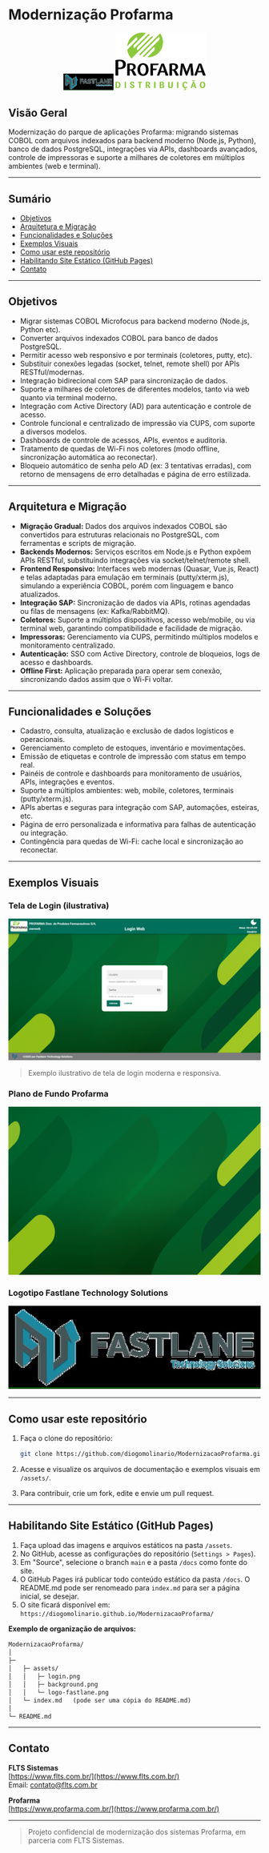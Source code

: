 # Modernização Profarma

<p align="center">
  <img src="assets/logo-fastlane.png" alt="Logo Fastlane" width="100"/>
  <img src="assets/logo-profarma.png" alt="Logo Profarma" width="180"/>
</p>

## Visão Geral

Modernização do parque de aplicações Profarma: migrando sistemas COBOL com arquivos indexados para backend moderno (Node.js, Python), banco de dados PostgreSQL, integrações via APIs, dashboards avançados, controle de impressoras e suporte a milhares de coletores em múltiplos ambientes (web e terminal).

---

## Sumário

- [Objetivos](#objetivos)
- [Arquitetura e Migração](#arquitetura-e-migração)
- [Funcionalidades e Soluções](#funcionalidades-e-soluções)
- [Exemplos Visuais](#exemplos-visuais)
- [Como usar este repositório](#como-usar-este-repositório)
- [Habilitando Site Estático (GitHub Pages)](#habilitando-site-estático-github-pages)
- [Contato](#contato)

---

## Objetivos

- Migrar sistemas COBOL Microfocus para backend moderno (Node.js, Python etc).
- Converter arquivos indexados COBOL para banco de dados PostgreSQL.
- Permitir acesso web responsivo e por terminais (coletores, putty, etc).
- Substituir conexões legadas (socket, telnet, remote shell) por APIs RESTful/modernas.
- Integração bidirecional com SAP para sincronização de dados.
- Suporte a milhares de coletores de diferentes modelos, tanto via web quanto via terminal moderno.
- Integração com Active Directory (AD) para autenticação e controle de acesso.
- Controle funcional e centralizado de impressão via CUPS, com suporte a diversos modelos.
- Dashboards de controle de acessos, APIs, eventos e auditoria.
- Tratamento de quedas de Wi-Fi nos coletores (modo offline, sincronização automática ao reconectar).
- Bloqueio automático de senha pelo AD (ex: 3 tentativas erradas), com retorno de mensagens de erro detalhadas e página de erro estilizada.

---

## Arquitetura e Migração

- **Migração Gradual:** Dados dos arquivos indexados COBOL são convertidos para estruturas relacionais no PostgreSQL, com ferramentas e scripts de migração.
- **Backends Modernos:** Serviços escritos em Node.js e Python expõem APIs RESTful, substituindo integrações via socket/telnet/remote shell.
- **Frontend Responsivo:** Interfaces web modernas (Quasar, Vue.js, React) e telas adaptadas para emulação em terminais (putty/xterm.js), simulando a experiência COBOL, porém com linguagem e banco atualizados.
- **Integração SAP:** Sincronização de dados via APIs, rotinas agendadas ou filas de mensagens (ex: Kafka/RabbitMQ).
- **Coletores:** Suporte a múltiplos dispositivos, acesso web/mobile, ou via terminal web, garantindo compatibilidade e facilidade de migração.
- **Impressoras:** Gerenciamento via CUPS, permitindo múltiplos modelos e monitoramento centralizado.
- **Autenticação:** SSO com Active Directory, controle de bloqueios, logs de acesso e dashboards.
- **Offline First:** Aplicação preparada para operar sem conexão, sincronizando dados assim que o Wi-Fi voltar.

---

## Funcionalidades e Soluções

- Cadastro, consulta, atualização e exclusão de dados logísticos e operacionais.
- Gerenciamento completo de estoques, inventário e movimentações.
- Emissão de etiquetas e controle de impressão com status em tempo real.
- Painéis de controle e dashboards para monitoramento de usuários, APIs, integrações e eventos.
- Suporte a múltiplos ambientes: web, mobile, coletores, terminais (putty/xterm.js).
- APIs abertas e seguras para integração com SAP, automações, esteiras, etc.
- Página de erro personalizada e informativa para falhas de autenticação ou integração.
- Contingência para quedas de Wi-Fi: cache local e sincronização ao reconectar.

---

## Exemplos Visuais

### Tela de Login (ilustrativa)

![Tela de Login](assets/login.png)
> Exemplo ilustrativo de tela de login moderna e responsiva.

### Plano de Fundo Profarma

![Background visual Profarma](assets/background.png)

### Logotipo Fastlane Technology Solutions

![Logo Fastlane](assets/logo-fastlane.png)

---

## Como usar este repositório

1. Faça o clone do repositório:
   ```bash
   git clone https://github.com/diogomolinario/ModernizacaoProfarma.git
   ```
2. Acesse e visualize os arquivos de documentação e exemplos visuais em `/assets/`.

3. Para contribuir, crie um fork, edite e envie um pull request.

---

## Habilitando Site Estático (GitHub Pages)

1. Faça upload das imagens e arquivos estáticos na pasta `/assets`.
2. No GitHub, acesse as configurações do repositório (`Settings > Pages`).
3. Em "Source", selecione o branch `main` e a pasta `/docs` como fonte do site.
4. O GitHub Pages irá publicar todo conteúdo estático da pasta `/docs`. O README.md pode ser renomeado para `index.md` para ser a página inicial, se desejar.
5. O site ficará disponível em:  
   `https://diogomolinario.github.io/ModernizacaoProfarma/`

**Exemplo de organização de arquivos:**
```
ModernizacaoProfarma/
│
├─ 
│   ├─ assets/
│   │   ├─ login.png
│   │   ├─ background.png
│   │   └─ logo-fastlane.png
│   └─ index.md   (pode ser uma cópia do README.md)
│
└─ README.md
```

---

## Contato

**FLTS Sistemas**  
[https://www.flts.com.br/](https://www.flts.com.br/)  
Email: contato@flts.com.br

**Profarma**  
[https://www.profarma.com.br/](https://www.profarma.com.br/)

---

> Projeto confidencial de modernização dos sistemas Profarma, em parceria com FLTS Sistemas.
